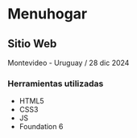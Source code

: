# Menuhogar
## Sitio Web

Montevideo - Uruguay / 28 dic 2024

### Herramientas utilizadas
* HTML5
* CSS3
* JS
* Foundation 6
